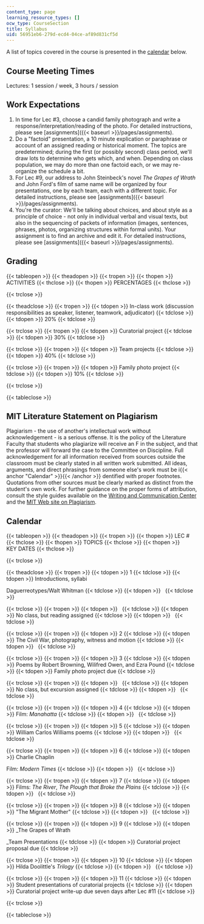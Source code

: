 ```yaml
---
content_type: page
learning_resource_types: []
ocw_type: CourseSection
title: Syllabus
uid: 56951eb6-279d-ecd4-04ce-af89d831cf5d
---
```


A list of topics covered in the course is presented in the [calendar](#Calendar) below.

Course Meeting Times
--------------------

Lectures: 1 session / week, 3 hours / session

Work Expectations
-----------------

1.  In time for Lec #3, choose a candid family photograph and write a response/interpretation/reading of the photo. For detailed instructions, please see [assignments]({{< baseurl >}}/pages/assignments).
2.  Do a "factoid" presentation, a 10 minute explication or paraphrase or account of an assigned reading or historical moment. The topics are predetermined; during the first (or possibly second) class period, we'll draw lots to determine who gets which, and when. Depending on class population, we may do more than one factoid each, or we may re-organize the schedule a bit.
3.  For Lec #9, our address to John Steinbeck's novel _The Grapes of Wrath_ and John Ford's film of same name will be organized by four presentations, one by each team, each with a different topic. For detailed instructions, please see [assignments]({{< baseurl >}}/pages/assignments).
4.  You're the curator: We'll be talking about choices, and about style as a principle of choice - not only in individual verbal and visual texts, but also in the sequencing of packets of information (images, sentences, phrases, photos, organizing structures within formal units). Your assignment is to find an archive and edit it. For detailed instructions, please see [assignments]({{< baseurl >}}/pages/assignments).

Grading
-------

{{< tableopen >}}
{{< theadopen >}}
{{< tropen >}}
{{< thopen >}}
ACTIVITIES
{{< thclose >}}
{{< thopen >}}
PERCENTAGES
{{< thclose >}}

{{< trclose >}}

{{< theadclose >}}
{{< tropen >}}
{{< tdopen >}}
In-class work (discussion responsibilities as speaker, listener, teamwork, adjudicator)
{{< tdclose >}}
{{< tdopen >}}
20%
{{< tdclose >}}

{{< trclose >}}
{{< tropen >}}
{{< tdopen >}}
Curatorial project
{{< tdclose >}}
{{< tdopen >}}
30%
{{< tdclose >}}

{{< trclose >}}
{{< tropen >}}
{{< tdopen >}}
Team projects
{{< tdclose >}}
{{< tdopen >}}
40%
{{< tdclose >}}

{{< trclose >}}
{{< tropen >}}
{{< tdopen >}}
Family photo project
{{< tdclose >}}
{{< tdopen >}}
10%
{{< tdclose >}}

{{< trclose >}}

{{< tableclose >}}

MIT Literature Statement on Plagiarism
--------------------------------------

Plagiarism - the use of another's intellectual work without acknowledgement - is a serious offense. It is the policy of the Literature Faculty that students who plagiarize will receive an F in the subject, and that the professor will forward the case to the Committee on Discipline. Full acknowledgement for all information received from sources outside the classroom must be clearly stated in all written work submitted. All ideas, arguments, and direct phrasings from someone else's work must be i{{< anchor "Calendar" >}}{{< /anchor >}} dentified with proper footnotes. Quotations from other sources must be clearly marked as distinct from the student's own work. For further guidance on the proper forms of attribution, consult the style guides available on the [Writing and Communication Center](http://cmsw.mit.edu/writing-and-communication-center/) and the [MIT Web site on Plagiarism](http://cmsw.mit.edu/writing-and-communication-center/avoiding-plagiarism/).

Calendar
--------

{{< tableopen >}}
{{< theadopen >}}
{{< tropen >}}
{{< thopen >}}
LEC #
{{< thclose >}}
{{< thopen >}}
TOPICS
{{< thclose >}}
{{< thopen >}}
KEY DATES
{{< thclose >}}

{{< trclose >}}

{{< theadclose >}}
{{< tropen >}}
{{< tdopen >}}
1
{{< tdclose >}}
{{< tdopen >}}
Introductions, syllabi  
  
Daguerreotypes/Walt Whitman
{{< tdclose >}}
{{< tdopen >}}
 
{{< tdclose >}}

{{< trclose >}}
{{< tropen >}}
{{< tdopen >}}
 
{{< tdclose >}}
{{< tdopen >}}
No class, but reading assigned
{{< tdclose >}}
{{< tdopen >}}
 
{{< tdclose >}}

{{< trclose >}}
{{< tropen >}}
{{< tdopen >}}
2
{{< tdclose >}}
{{< tdopen >}}
The Civil War, photography, witness and motion
{{< tdclose >}}
{{< tdopen >}}
 
{{< tdclose >}}

{{< trclose >}}
{{< tropen >}}
{{< tdopen >}}
3
{{< tdclose >}}
{{< tdopen >}}
Poems by Robert Browning, Wilifred Owen, and Ezra Pound
{{< tdclose >}}
{{< tdopen >}}
Family photo project due
{{< tdclose >}}

{{< trclose >}}
{{< tropen >}}
{{< tdopen >}}
 
{{< tdclose >}}
{{< tdopen >}}
No class, but excursion assigned
{{< tdclose >}}
{{< tdopen >}}
 
{{< tdclose >}}

{{< trclose >}}
{{< tropen >}}
{{< tdopen >}}
4
{{< tdclose >}}
{{< tdopen >}}
Film: _Manahatta_
{{< tdclose >}}
{{< tdopen >}}
 
{{< tdclose >}}

{{< trclose >}}
{{< tropen >}}
{{< tdopen >}}
5
{{< tdclose >}}
{{< tdopen >}}
William Carlos Williams poems
{{< tdclose >}}
{{< tdopen >}}
 
{{< tdclose >}}

{{< trclose >}}
{{< tropen >}}
{{< tdopen >}}
6
{{< tdclose >}}
{{< tdopen >}}
Charlie Chaplin  
  
Film: _Modern Times_
{{< tdclose >}}
{{< tdopen >}}
 
{{< tdclose >}}

{{< trclose >}}
{{< tropen >}}
{{< tdopen >}}
7
{{< tdclose >}}
{{< tdopen >}}
Films: _The River_, _The Plough that Broke the Plains_
{{< tdclose >}}
{{< tdopen >}}
 
{{< tdclose >}}

{{< trclose >}}
{{< tropen >}}
{{< tdopen >}}
8
{{< tdclose >}}
{{< tdopen >}}
"The Migrant Mother"
{{< tdclose >}}
{{< tdopen >}}
 
{{< tdclose >}}

{{< trclose >}}
{{< tropen >}}
{{< tdopen >}}
9
{{< tdclose >}}
{{< tdopen >}}
_The Grapes of Wrath  
  
_Team Presentations
{{< tdclose >}}
{{< tdopen >}}
Curatorial project proposal due
{{< tdclose >}}

{{< trclose >}}
{{< tropen >}}
{{< tdopen >}}
10
{{< tdclose >}}
{{< tdopen >}}
Hilda Doolittle's _Trilogy_
{{< tdclose >}}
{{< tdopen >}}
 
{{< tdclose >}}

{{< trclose >}}
{{< tropen >}}
{{< tdopen >}}
11
{{< tdclose >}}
{{< tdopen >}}
Student presentations of curatorial projects
{{< tdclose >}}
{{< tdopen >}}
Curatorial project write-up due seven days after Lec #11
{{< tdclose >}}

{{< trclose >}}

{{< tableclose >}}